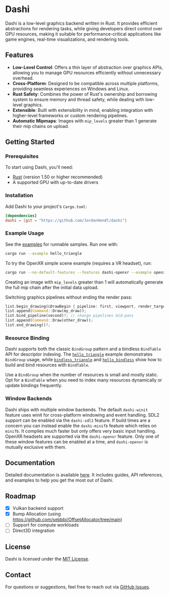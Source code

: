# Dashi

Dashi is a low-level graphics backend written in Rust. It provides efficient abstractions for rendering tasks, while giving developers direct control over GPU resources, making it suitable for performance-critical applications like game engines, real-time visualizations, and rendering tools.

## Features

- **Low-Level Control**: Offers a thin layer of abstraction over graphics APIs, allowing you to manage GPU resources efficiently without unnecessary overhead.
- **Cross-Platform**: Designed to be compatible across multiple platforms, providing seamless experiences on Windows and Linux.
- **Rust Safety**: Combines the power of Rust's ownership and borrowing system to ensure memory and thread safety, while dealing with low-level graphics.
- **Extensible**: Built with extensibility in mind, enabling integration with higher-level frameworks or custom rendering pipelines.
- **Automatic Mipmaps**: Images with `mip_levels` greater than 1 generate their mip chains on upload.

## Getting Started

### Prerequisites

To start using Dashi, you'll need:

- [Rust](https://www.rust-lang.org/tools/install) (version 1.50 or higher recommended)
- A supported GPU with up-to-date drivers

### Installation

Add Dashi to your project's `Cargo.toml`:

```toml
[dependencies]
dashi = {git = "https://github.com/JordanHendl/dashi"}
```

### Example Usage

See the [examples](https://github.com/JordanHendl/dashi/tree/main/examples) for runnable samples. Run one with:

```bash
cargo run --example hello_triangle
```

To try the OpenXR simple scene example (requires a VR headset), run:

```bash
cargo run --no-default-features --features dashi-openxr --example openxr_simple_scene
```

Creating an image with `mip_levels` greater than 1 will automatically generate
the full mip chain after the initial data upload.

Switching graphics pipelines without ending the render pass:

```rust
list.begin_drawing(&DrawBegin { pipeline: first, viewport, render_target, clear_values })?;
list.append(Command::Draw(my_draw));
list.bind_pipeline(second)?; // change pipelines mid-pass
list.append(Command::Draw(other_draw));
list.end_drawing()?;
```

### Resource Binding

Dashi supports both the classic `BindGroup` pattern and a bindless `BindTable` API for descriptor indexing. The [`hello_triangle`](examples/hello_triangle.rs) example demonstrates `BindGroup` usage, while [`bindless_triangle`](examples/bindless_triangle.rs) and [`hello_bindless`](examples/hello_bindless.rs) show how to build and bind resources with `BindTable`.

Use a `BindGroup` when the number of resources is small and mostly static. Opt for a `BindTable` when you need to index many resources dynamically or update bindings frequently.

### Window Backends

Dashi ships with multiple window backends. The default `dashi-winit` feature
uses winit for cross-platform windowing and event handling. SDL2 support can be
enabled via the `dashi-sdl2` feature. If build times are a concern you can
instead enable the `dashi-minifb` feature which relies on `minifb`. It compiles
much faster but only offers very basic input handling.
OpenXR headsets are supported via the `dashi-openxr` feature.
Only one of these window features can be enabled at a time, and `dashi-openxr`
is mutually exclusive with them.

## Documentation

Detailed documentation is available [here](https://github.com/JordanHendl/dashi/wiki). It includes guides, API references, and examples to help you get the most out of Dashi.

## Roadmap

- [x] Vulkan backend support
- [x] Bump Allocation (using https://github.com/sebbbi/OffsetAllocator/tree/main)
- [ ] Support for compute workloads
- [ ] Direct3D integration

## License

Dashi is licensed under the [MIT License](LICENSE).

## Contact

For questions or suggestions, feel free to reach out via [GitHub Issues](https://github.com/JordanHendl/dashi/issues).


